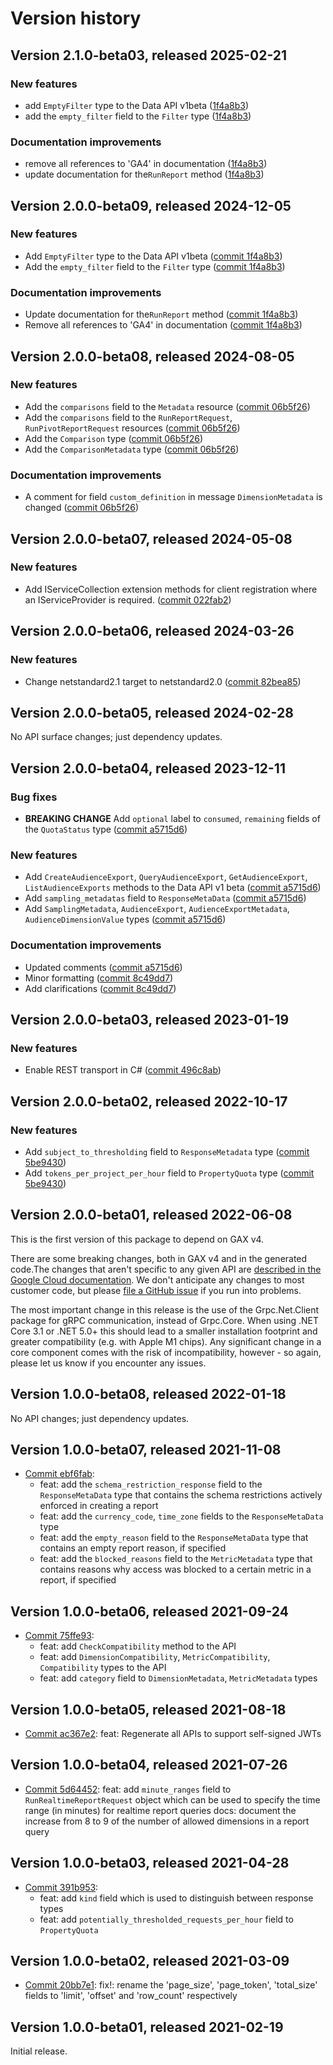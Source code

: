 # Version history

## Version 2.1.0-beta03, released 2025-02-21


### New features

* add `EmptyFilter` type to the Data API v1beta ([1f4a8b3](https://github.com/ldetmer/google-cloud-dotnet/commit/1f4a8b3dd4bc8fd91be21f5a270e88af1a1c6c5d))
* add the `empty_filter` field to the `Filter` type ([1f4a8b3](https://github.com/ldetmer/google-cloud-dotnet/commit/1f4a8b3dd4bc8fd91be21f5a270e88af1a1c6c5d))


### Documentation improvements

* remove all references to 'GA4' in documentation ([1f4a8b3](https://github.com/ldetmer/google-cloud-dotnet/commit/1f4a8b3dd4bc8fd91be21f5a270e88af1a1c6c5d))
* update documentation for the`RunReport` method ([1f4a8b3](https://github.com/ldetmer/google-cloud-dotnet/commit/1f4a8b3dd4bc8fd91be21f5a270e88af1a1c6c5d))

## Version 2.0.0-beta09, released 2024-12-05

### New features

- Add `EmptyFilter` type to the Data API v1beta ([commit 1f4a8b3](https://github.com/googleapis/google-cloud-dotnet/commit/1f4a8b3dd4bc8fd91be21f5a270e88af1a1c6c5d))
- Add the `empty_filter` field to the `Filter` type ([commit 1f4a8b3](https://github.com/googleapis/google-cloud-dotnet/commit/1f4a8b3dd4bc8fd91be21f5a270e88af1a1c6c5d))

### Documentation improvements

- Update documentation for the`RunReport` method ([commit 1f4a8b3](https://github.com/googleapis/google-cloud-dotnet/commit/1f4a8b3dd4bc8fd91be21f5a270e88af1a1c6c5d))
- Remove all references to 'GA4' in documentation ([commit 1f4a8b3](https://github.com/googleapis/google-cloud-dotnet/commit/1f4a8b3dd4bc8fd91be21f5a270e88af1a1c6c5d))

## Version 2.0.0-beta08, released 2024-08-05

### New features

- Add the `comparisons` field to the `Metadata` resource ([commit 06b5f26](https://github.com/googleapis/google-cloud-dotnet/commit/06b5f26b32e4914cd8aea9dfc9d000c638c5d0c9))
- Add the `comparisons` field to the `RunReportRequest`, `RunPivotReportRequest` resources ([commit 06b5f26](https://github.com/googleapis/google-cloud-dotnet/commit/06b5f26b32e4914cd8aea9dfc9d000c638c5d0c9))
- Add the `Comparison` type ([commit 06b5f26](https://github.com/googleapis/google-cloud-dotnet/commit/06b5f26b32e4914cd8aea9dfc9d000c638c5d0c9))
- Add the `ComparisonMetadata` type ([commit 06b5f26](https://github.com/googleapis/google-cloud-dotnet/commit/06b5f26b32e4914cd8aea9dfc9d000c638c5d0c9))

### Documentation improvements

- A comment for field `custom_definition` in message `DimensionMetadata` is changed ([commit 06b5f26](https://github.com/googleapis/google-cloud-dotnet/commit/06b5f26b32e4914cd8aea9dfc9d000c638c5d0c9))

## Version 2.0.0-beta07, released 2024-05-08

### New features

- Add IServiceCollection extension methods for client registration where an IServiceProvider is required. ([commit 022fab2](https://github.com/googleapis/google-cloud-dotnet/commit/022fab203f28fb9c608972af7f8b83f571ae5694))

## Version 2.0.0-beta06, released 2024-03-26

### New features

- Change netstandard2.1 target to netstandard2.0 ([commit 82bea85](https://github.com/googleapis/google-cloud-dotnet/commit/82bea850661975b9750ac30753528cc9d2e05240))

## Version 2.0.0-beta05, released 2024-02-28

No API surface changes; just dependency updates.

## Version 2.0.0-beta04, released 2023-12-11

### Bug fixes

- **BREAKING CHANGE** Add `optional` label to `consumed`, `remaining` fields of the `QuotaStatus` type ([commit a5715d6](https://github.com/googleapis/google-cloud-dotnet/commit/a5715d6a230fc24222a6cdc8e2840040f93c9e59))

### New features

- Add `CreateAudienceExport`, `QueryAudienceExport`, `GetAudienceExport`, `ListAudienceExports` methods to the Data API v1 beta ([commit a5715d6](https://github.com/googleapis/google-cloud-dotnet/commit/a5715d6a230fc24222a6cdc8e2840040f93c9e59))
- Add `sampling_metadatas` field to `ResponseMetaData` ([commit a5715d6](https://github.com/googleapis/google-cloud-dotnet/commit/a5715d6a230fc24222a6cdc8e2840040f93c9e59))
- Add `SamplingMetadata`, `AudienceExport`, `AudienceExportMetadata`, `AudienceDimensionValue` types ([commit a5715d6](https://github.com/googleapis/google-cloud-dotnet/commit/a5715d6a230fc24222a6cdc8e2840040f93c9e59))

### Documentation improvements

- Updated comments ([commit a5715d6](https://github.com/googleapis/google-cloud-dotnet/commit/a5715d6a230fc24222a6cdc8e2840040f93c9e59))
- Minor formatting ([commit 8c49dd7](https://github.com/googleapis/google-cloud-dotnet/commit/8c49dd73c4e337e7e67db23a8726b5d01d073317))
- Add clarifications ([commit 8c49dd7](https://github.com/googleapis/google-cloud-dotnet/commit/8c49dd73c4e337e7e67db23a8726b5d01d073317))

## Version 2.0.0-beta03, released 2023-01-19

### New features

- Enable REST transport in C# ([commit 496c8ab](https://github.com/googleapis/google-cloud-dotnet/commit/496c8abe53e80646e5dd5a6d4a2231b11b36969a))

## Version 2.0.0-beta02, released 2022-10-17

### New features

- Add `subject_to_thresholding` field to `ResponseMetadata` type ([commit 5be9430](https://github.com/googleapis/google-cloud-dotnet/commit/5be9430f582a6fadedcd2f3ccc3aa45dcf0a0253))
- Add `tokens_per_project_per_hour` field to `PropertyQuota` type ([commit 5be9430](https://github.com/googleapis/google-cloud-dotnet/commit/5be9430f582a6fadedcd2f3ccc3aa45dcf0a0253))

## Version 2.0.0-beta01, released 2022-06-08

This is the first version of this package to depend on GAX v4.

There are some breaking changes, both in GAX v4 and in the generated
code.The changes that aren't specific to any given API are [described in the Google Cloud
documentation](https://cloud.google.com/dotnet/docs/reference/help/breaking-gax4).
We don't anticipate any changes to most customer code, but please [file a
GitHub issue](https://github.com/googleapis/google-cloud-dotnet/issues/new/choose)
if you run into problems.

The most important change in this release is the use of the Grpc.Net.Client package
for gRPC communication, instead of Grpc.Core. When using .NET Core 3.1 or .NET 5.0+
this should lead to a smaller installation footprint and greater compatibility (e.g.
with Apple M1 chips). Any significant change in a core component comes with the risk
of incompatibility, however - so again, please let us know if you encounter any
issues.
## Version 1.0.0-beta08, released 2022-01-18

No API changes; just dependency updates.
## Version 1.0.0-beta07, released 2021-11-08

- [Commit ebf6fab](https://github.com/googleapis/google-cloud-dotnet/commit/ebf6fab):
  - feat: add the `schema_restriction_response` field to the `ResponseMetaData` type that contains the schema restrictions actively enforced in creating a report
  - feat: add the `currency_code`, `time_zone` fields to the `ResponseMetaData` type
  - feat: add the `empty_reason` field to the `ResponseMetaData` type that contains an empty report reason, if specified
  - feat: add the `blocked_reasons` field to the `MetricMetadata` type that contains reasons why access was blocked to a certain metric in a report, if specified

## Version 1.0.0-beta06, released 2021-09-24

- [Commit 75ffe93](https://github.com/googleapis/google-cloud-dotnet/commit/75ffe93):
  - feat: add `CheckCompatibility` method to the API
  - feat: add `DimensionCompatibility`, `MetricCompatibility`, `Compatibility` types to the API
  - feat: add `category` field to `DimensionMetadata`, `MetricMetadata` types

## Version 1.0.0-beta05, released 2021-08-18

- [Commit ac367e2](https://github.com/googleapis/google-cloud-dotnet/commit/ac367e2): feat: Regenerate all APIs to support self-signed JWTs

## Version 1.0.0-beta04, released 2021-07-26

- [Commit 5d64452](https://github.com/googleapis/google-cloud-dotnet/commit/5d64452): feat: add `minute_ranges` field to `RunRealtimeReportRequest` object which can be used to specify the time range (in minutes) for realtime report queries docs: document the increase from 8 to 9 of the number of allowed dimensions in a report query

## Version 1.0.0-beta03, released 2021-04-28

- [Commit 391b953](https://github.com/googleapis/google-cloud-dotnet/commit/391b953):
  - feat: add `kind` field which is used to distinguish between response types
  - feat: add `potentially_thresholded_requests_per_hour` field to `PropertyQuota`

## Version 1.0.0-beta02, released 2021-03-09

- [Commit 20bb7e1](https://github.com/googleapis/google-cloud-dotnet/commit/20bb7e1): fix!: rename the 'page_size', 'page_token', 'total_size' fields to 'limit', 'offset' and 'row_count' respectively

## Version 1.0.0-beta01, released 2021-02-19

Initial release.
